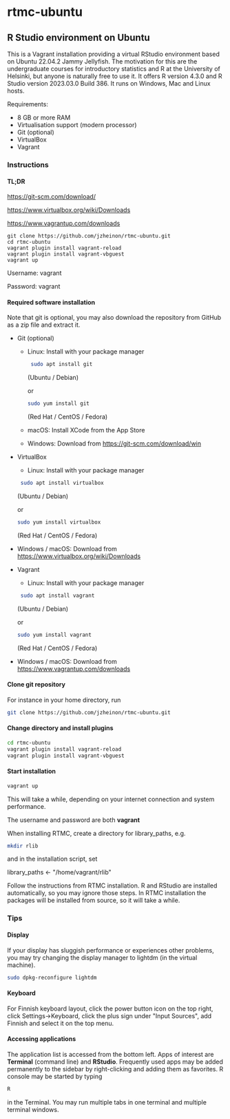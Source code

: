 # rtmc-ubuntu
## R Studio environment on Ubuntu

This is a Vagrant installation providing a virtual RStudio environment based on Ubuntu 22.04.2 Jammy Jellyfish. The motivation for this are the undergraduate courses for introductory statistics and R at the University of Helsinki, but anyone is naturally free to use it. It offers R version 4.3.0 and R Studio version 2023.03.0 Build 386. It runs on Windows, Mac and Linux hosts.

Requirements:
- 8 GB or more RAM
- Virtualisation support (modern processor)
- Git (optional)
- VirtualBox
- Vagrant

### Instructions

#### TL;DR

https://git-scm.com/download/

https://www.virtualbox.org/wiki/Downloads

https://www.vagrantup.com/downloads

```
git clone https://github.com/jzheinon/rtmc-ubuntu.git
cd rtmc-ubuntu
vagrant plugin install vagrant-reload
vagrant plugin install vagrant-vbguest
vagrant up
```
Username: vagrant

Password: vagrant
#### Required software installation

Note that git is optional, you may also download the repository from GitHub as a zip file and extract it.

- Git (optional)
  - Linux: Install with your package manager
    ```bash
     sudo apt install git
     ``` 
    (Ubuntu / Debian)
    
    or
    ```bash
    sudo yum install git
    ```
    (Red Hat / CentOS / Fedora)
   - macOS: Install XCode from the App Store
   - Windows: Download from https://git-scm.com/download/win
- VirtualBox
   - Linux: Install with your package manager
    ```bash
     sudo apt install virtualbox
     ``` 
    (Ubuntu / Debian)
    
    or
    ```bash
    sudo yum install virtualbox
    ```
    (Red Hat / CentOS / Fedora)
 - Windows / macOS: Download from https://www.virtualbox.org/wiki/Downloads
 - Vagrant
   - Linux: Install with your package manager
    ```bash
     sudo apt install vagrant
     ``` 
    (Ubuntu / Debian)
    
    or
    ```bash
    sudo yum install vagrant
    ```
    (Red Hat / CentOS / Fedora)
 - Windows / macOS: Download from https://www.vagrantup.com/downloads

 #### Clone git repository

For instance in your home directory, run
```bash
git clone https://github.com/jzheinon/rtmc-ubuntu.git
```

#### Change directory and install plugins
```bash
cd rtmc-ubuntu
vagrant plugin install vagrant-reload
vagrant plugin install vagrant-vbguest
```
#### Start installation
```bash
vagrant up
```
This will take a while, depending on your internet connection and system performance.

The username and password are both **vagrant**

When installing RTMC, create a directory for library_paths, e.g.
```bash
mkdir rlib
```
and in the installation script, set

library_paths <- "/home/vagrant/rlib"

Follow the instructions from RTMC installation. R and RStudio are installed automatically, so you may ignore those steps. In RTMC installation the packages will be installed from source, so it will take a while.

### Tips

#### Display
If your display has sluggish performance or experiences other problems, you may try changing the display manager to lightdm (in the virtual machine).
```bash
sudo dpkg-reconfigure lightdm
```

#### Keyboard
For Finnish keyboard layout, click the power button icon on the top right, click Settings->Keyboard, click the plus sign under "Input Sources", add Finnish and select it on the top menu.

#### Accessing applications

The application list is accessed from the bottom left. Apps of interest are **Terminal** (command line) and **RStudio**. Frequently used apps may be added permanently to the sidebar by right-clicking and adding them as favorites. R console may be started by typing

```bash
R
```

in the Terminal. You may run multiple tabs in one terminal and multiple terminal windows.